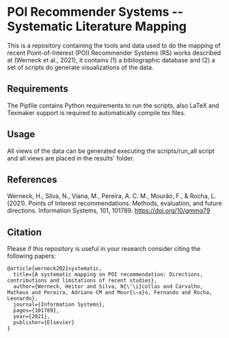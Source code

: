 # POI Recommender Systems -- Systematic Literature Mapping

This is a repository containing the tools and data used to do the mapping of recent Point-of-Interest (POI) Recommender Systems (RS) works described at (Werneck et al., 2021), it contains (1) a bibliographic database and (2) a set of scripts do generate visualizations of the data.

## Requirements

The Pipfile contains Python requirements to run the scripts, also LaTeX and Texmaker support is required to automatically compile tex files.

## Usage

All views of the data can be generated executing the scripts/run_all script and all views are placed in the results' folder.

## References

Werneck, H., Silva, N., Viana, M., Pereira, A. C. M., Mourão, F., & Rocha, L. (2021). Points of Interest recommendations: Methods, evaluation, and future directions. Information Systems, 101, 101789. https://doi.org/10/gmmq79

## Citation

Please if this repository is useful in your research consider citing the following papers:

	@article{werneck2021systematic,
	  title={A systematic mapping on POI recommendation: Directions, contributions and limitations of recent studies},
	  author={Werneck, Heitor and Silva, N{\'\i}collas and Carvalho, Matheus and Pereira, Adriano CM and Mour{\~a}o, Fernando and Rocha, Leonardo},
	  journal={Information Systems},
	  pages={101789},
	  year={2021},
	  publisher={Elsevier}
	}
